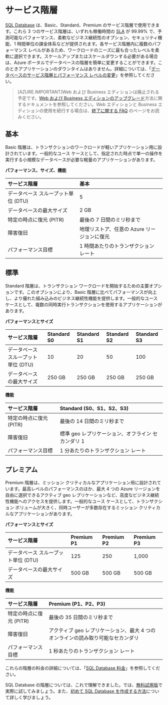 <properties
   pageTitle="SQL Database のサービス階層"
   description="Azure SQL Database のサービス階層のパフォーマンスとビジネス継続性機能を比較し、ダウンタイムもなくオンデマンドで拡張する際のコストと機能の適切なバランスを見つけてください。"
   services="sql-database"
   documentationCenter=""
   authors="shontnew"
   manager="jeffreyg"
   editor="monicar"/>

<tags
   ms.service="sql-database"
   ms.devlang="na"
   ms.topic="article"
   ms.tgt_pltfrm="na"
   ms.workload="data-management"
   ms.date="04/15/2015"
   ms.author="shkurhek"/>

# サービス階層

[SQL Database](sql-database-technical-overview.md) は、Basic、Standard、Premium のサービス階層で使用できます。これら 3 つのサービス階層は、いずれも稼働時間の [SLA](http://azure.microsoft.com/support/legal/sla/) が 99.99% で、予測可能なパフォーマンス、柔軟なビジネス継続性のオプション、セキュリティ機能、1 時間単位の課金体系などが提供されます。各サービス階層内に複数のパフォーマンス レベルがあるため、ワークロードのニーズに最も合ったレベルを柔軟に選択できます。スケールアップまたはスケールダウンする必要がある場合は、Azure ポータルでデータベースの階層を簡単に変更することができます。このときアプリケーションのダウンタイムはありません。詳細については、「[データベースのサービス階層とパフォーマンス レベルの変更](https://msdn.microsoft.com/library/azure/dn369872.aspx)」を参照してください。

> [AZURE.IMPORTANT]Web および Business エディションは廃止される予定です。[Web および Business エディションのアップグレード](sql-database-upgrade-new-service-tiers.md)方法に関するドキュメントを参照してください。Web エディションと Business エディションの使用を続行する場合は、[終了に関する FAQ](http://azure.microsoft.com/pricing/details/sql-database/web-business/) のページをお読みください。

## 基本

Basic 階層は、トランザクションのワークロードが軽いアプリケーション用に設計されています。一般的なユース ケースとして、指定された時点で単一の操作を実行する小規模なデータベースが必要な軽量のアプリケーションがあります。

**パフォーマンス、サイズ、機能**


| サービス階層 | 基本 |
| :-- | :-- |
| データベース スループット単位 (DTU) | 5 |
| データベースの最大サイズ | 2 GB |
| 特定の時点に復元 (PITR) | 最後の 7 日間のミリ秒まで |
| 障害復旧 | 地理リストア、任意の Azure リージョンに復元 |
| パフォーマンス目標 | 1 時間あたりのトランザクション レート |


## 標準

Standard 階層は、トランザクション ワークロードを開始するための主要オプションです。このオプションにより、Basic 階層に比べてパフォーマンスが向上し、より優れた組み込みのビジネス継続性機能を提供します。一般的なユース ケースとして、複数の同時実行トランザクションを使用するアプリケーションがあります。

**パフォーマンスとサイズ**


| サービス階層 | Standard S0 | Standard S1 | Standard S2 | Standard S3 |
| :-- | :-- | :-- | :-- | :-- |
| データベース スループット単位 (DTU) | 10 | 20 | 50 | 100 |
| データベースの最大サイズ | 250 GB | 250 GB | 250 GB | 250 GB |


**機能**


| サービス階層 | Standard (S0、S1、S2、S3) |
| :-- | :-- |
| 特定の時点に復元 (PITR) | 最後の 14 日間のミリ秒まで |
| 障害復旧 | 標準 geo レプリケーション、オフライン セカンダリ 1 |
| パフォーマンス目標 | 1 分あたりのトランザクション レート |


## プレミアム

Premium 階層は、ミッション クリティカルなアプリケーション用に設計されています。最高レベルのパフォーマンスのほか、最大 4 つの Azure リージョンを自由に選択できるアクティブ geo レプリケーションなど、高度なビジネス継続性機能へのアクセスを提供します。一般的なユース ケースとして、トランザクション ボリュームが大きく、同時ユーザーが多数存在するミッション クリティカルなアプリケーションがあります。

**パフォーマンスとサイズ**


| サービス階層 | Premium P1 | Premium P2 | Premium P3 |
| :-- | :-- | :-- | :-- |
| データベース スループット単位 (DTU) | 125 | 250 | 1,000 |
| データベースの最大サイズ | 500 GB | 500 GB | 500 GB |


**機能**


| サービス階層 | Premium (P1、P2、P3) |
| :-- | :-- |
| 特定の時点に復元 (PITR) | 最後の 35 日間のミリ秒まで |
| 障害復旧 | アクティブ geo レプリケーション、最大 4 つのオンラインの読み取り可能なセカンダリ |
| パフォーマンス目標 | 1 秒あたりのトランザクション レート |


これらの階層の料金の詳細については、「[SQL Database 料金](http://azure.microsoft.com/pricing/details/sql-database/)」を参照してください。

SQL Database の階層については、これで理解できました。では、[無料試用版](http://azure.microsoft.com/pricing/free-trial/)で実際に試してみましょう。また、[初めて SQL Database を作成する方法](sql-database-get-started.md)について詳しく学びましょう。
 

<!---HONumber=July15_HO2-->